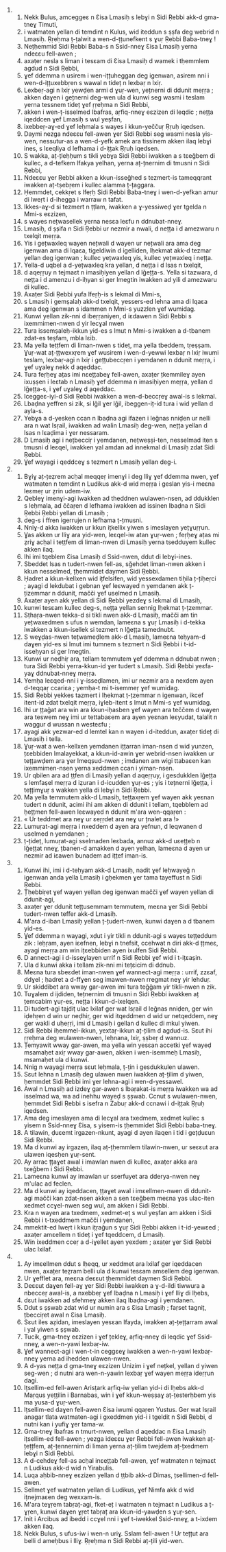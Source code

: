 <ol>
  <li>
    <ol>
      <li>Nekk Bulus, amceggeɛ n Ɛisa Lmasiḥ s lebɣi n Sidi Ṛebbi akk-d gma-tneɣ Timuti,</li>
      <li>i watmaten yellan di temdint n Kulus, wid iteddun s ṣṣfa deg webrid n Lmasiḥ. Ṛṛeḥma ț-țalwit a wen-d-țțunefkent s ɣuṛ Ṛebbi Baba-tneɣ !</li>
      <li>Nețḥemmid Sidi Ṛebbi Baba-s n Ssid-nneɣ Ɛisa Lmasiḥ yerna ndeɛɛu fell-awen ;</li>
      <li>axaṭer nesla s liman i tesɛam di Ɛisa Lmasiḥ d wamek i tḥemmlem agdud n Sidi Ṛebbi,</li>
      <li>ɣef ddemma n usirem i wen-ițțuheggan deg igenwan, asirem nni i wen-d-ițțuxebbṛen s wawal n tideț n lexbaṛ n lxiṛ.</li>
      <li>Lexbeṛ-agi n lxiṛ  yewḍen armi d ɣuṛ-wen, yețnerni di ddunit meṛṛa ; akken daɣen i gețnerni deg-wen ula d kunwi seg wasmi i teslam yerna tessnem tideț ɣef ṛṛeḥma n Sidi Ṛebbi,</li>
      <li>akken i wen-ț-isselmed Ibafras, aṛfiq-nneɣ eɛzizen di leqdic ; nețța iqeddcen ɣef Lmasiḥ s wul yeṣfan,</li>
      <li>ixebbeṛ-aɣ-ed ɣef leḥmala s wayes i kkun-yeččuṛ Ṛṛuḥ iqedsen.</li>
      <li>Daymi nezga ndeɛɛu fell-awen ɣer Sidi Ṛebbi seg wasmi nesla yis-wen, nessutur-as a wen-d-yefk amek ara tissinem akken ilaq lebɣi ines, s lɛeqliya d lefhama i d-ițțak Ṛṛuḥ iqedsen.</li>
      <li>S wakka, aț-țleḥḥum s tikli yebɣa Sidi Ṛebbi iwakken a s tɛeǧbem di kullec, a d-tefkem lfakya yelhan, yerna aț-țnernim di tmusni n Sidi Ṛebbi,</li>
      <li>Ndeɛɛu ɣer Ṛebbi akken a kkun-isseǧhed s tezmert-is tameqqrant iwakken aț-tṣebṛem i kullec alamma ț-țaggara.</li>
      <li>Ḥemmdet, cekkṛet s lfeṛḥ Sidi Ṛebbi Baba-tneɣ i wen-d-yefkan amur di lweṛt i d-ihegga i warraw n tafat.</li>
      <li>Ikkes-aɣ-d si tezmert n ṭṭlam, iwakken a ɣ-yessiweḍ ɣer tgelda n Mmi-s eɛzizen,</li>
      <li>s wayes nețwasellek yerna nesɛa leɛfu n ddnubat-nneɣ.</li>
      <li>Lmasiḥ, d ṣṣifa n Sidi Ṛebbi ur nezmir a nwali, d nețța i d amezwaru n txelqit meṛṛa.</li>
      <li>Yis i gețwaxleq wayen nețwali d wayen ur nețwali ara ama deg igenwan ama di lqaɛa, tigeldiwin d igelliden, lḥekmat akk-d tezmar yellan deg igenwan ; kullec yețwaxleq yis, kullec yețwaxleq i nețța.</li>
      <li>Yella-d uqbel a d-yețwaxleq kra yellan, d nețța i d lsas n txelqit,</li>
      <li>d aqeṛṛuy n tejmaɛt n imasiḥiyen yellan d lǧețța-s. Yella si tazwara, d nețța i d amenzu i d-iḥyan si ger lmegtin iwakken ad yili d amezwaru di kullec.</li>
      <li>Axaṭer Sidi Ṛebbi yufa lfeṛḥ-is s lekmal di Mmi-s,</li>
      <li>s Lmasiḥ i gemṣalaḥ akk-d txelqit, yessers-ed lehna ama di lqaɛa ama deg igenwan s idammen n Mmi-s yuzzlen ɣef wumidag.</li>
      <li>Kunwi yellan zik-nni d ibeṛṛaniyen, d iɛdawen n Sidi Ṛebbi s ixemmimen-nwen d yir lecɣal nwen</li>
      <li>Tura issemṣaleḥ-ikkun yid-es s lmut n Mmi-s iwakken a d-tbanem zdat-es teṣfam, mbla lɛib.</li>
      <li>Ma yella teṭṭfem di liman-nwen s tideț, ma yella tbeddem, tṛeṣṣam. Ɣuṛ-wat aț-țțwexxṛem ɣef wusirem i wen-d-yewwi lexbaṛ n lxiṛ  iwumi teslam, lexbaṛ-agi n lxiṛ i gețțubeccṛen i yemdanen n ddunit meṛṛa, i ɣef uɣaleɣ nekk d aqeddac.</li>
      <li>Tura feṛḥeɣ aṭas imi nɛețțabeɣ fell-awen, axaṭer țkemmileɣ ayen ixuṣṣen i leɛtab n Lmasiḥ ɣef ddemma n imasiḥiyen meṛṛa, yellan d lǧețța-s, i ɣef uɣaleɣ d aqeddac.</li>
      <li>Iceggeɛ-iyi-d Sidi Ṛebbi iwakken a wen-d-beccṛeɣ awal-is s lekmal.</li>
      <li>Lbaḍna yeffren si zik, si lǧil ɣer lǧil, ibeggen-iț-id tura i wid yellan d ayla-s.</li>
      <li>Yebɣa a d-yesken ccan n lbaḍna agi ifazen i leǧnas nniḍen ur nelli ara n wat Isṛail, iwakken ad walin Lmasiḥ deg-wen, nețța yellan d lsas n lɛaḍima i ɣer nessaram.</li>
      <li>D Lmasiḥ agi i nețbecciṛ i yemdanen, nețweṣṣi-ten, nesselmad iten s tmusni d leɛqel, iwakken yal amdan ad innekmal di Lmasiḥ zdat Sidi Ṛebbi.</li>
      <li>Ɣef wayagi i qeddceɣ s tezmert n Lmasiḥ yellan deg-i.</li>
    </ol>
  </li>
  <li>
    <ol>
      <li>Bɣiɣ aț-țeẓrem acḥal meqqeṛ imenɣi i deg lliɣ ɣef ddemma nwen, ɣef watmaten n temdint n Ludikus akk-d wid meṛṛa i geslan yis-i meɛna leɛmeṛ ur ẓrin udem-iw.</li>
      <li>Qebleɣ imenɣi-agi iwakken ad theddnen wulawen-nsen, ad ddukklen s leḥmala, ad ččaṛen d lefhama iwakken ad issinen lbaḍna n Sidi Ṛebbi Ṛebbi yellan di Lmasiḥ ;</li>
      <li>deg-s i ffren igerrujen n lefhama ț-țmusni.</li>
      <li>Nniɣ-d akka iwakken ur kkun ițkellix yiwen s imeslayen yețɣuṛṛun.</li>
      <li>Ɣas akken ur lliɣ ara yid-wen, leɛqel-iw atan ɣuṛ-wen ; feṛḥeɣ aṭas mi ẓriɣ acḥal i teṭṭfem di liman-nwen di Lmasiḥ yerna tsedduyem kullec akken ilaq.</li>
      <li>Ihi imi tqeblem Ɛisa Lmasiḥ d Ssid-nwen, ddut di lebɣi-ines.</li>
      <li>Sbeddet lsas n tudert-nwen fell-as, sǧehdet liman-nwen akken i kkun nesselmed, țḥemmidet daymen Sidi Ṛebbi.</li>
      <li>Ḥadret a kkun-kellxen wid ițfelsifen, wid yessexdamen tiḥila ț-țiḥeṛci ; ayagi d lekdubat i gebnan ɣef leɛwayed n yemdanen akk ț-țizemmar n ddunit, mačči ɣef uselmed n Lmasiḥ.</li>
      <li>Axaṭer ayen akk yellan di Sidi Ṛebbi yezdeɣ s lekmal di Lmasiḥ,</li>
      <li>kunwi tesɛam kullec deg-s, nețța yellan sennig lḥekmat ț-țzemmar.</li>
      <li>Sṭhaṛa-nwen tekka-d si tikli nwen akk-d Lmasiḥ, mačči am tin yețwaxedmen s ufus n wemdan, lameɛna s ɣuṛ Lmasiḥ i d-tekka iwakken a kkun-isellek si tezmert n lǧețța tamednubt.</li>
      <li>S weɣḍas-nwen tețwameḍlem akk-d Lmasiḥ, lameɛna teḥyam-d daɣen yid-es si lmut imi tumnem s tezmert n Sidi Ṛebbi i t-id-isseḥyan si ger lmegtin.</li>
      <li>Kunwi ur neḍhiṛ ara, tellam temmutem ɣef ddemma n ddnubat nwen ; tura Sidi Ṛebbi yerra-kkun-id ɣer tudert s Lmasiḥ. Sidi Ṛebbi yeɛfa-yaɣ ddnubat-nneɣ meṛṛa.</li>
      <li>Yemḥa leɛqed-nni i ɣ-isseḍlamen, imi ur nezmir ara a nexdem ayen d-teqqaṛ ccariɛa ; yemḥa-t mi t-isemmeṛ ɣef wumidag.</li>
      <li>Sidi Ṛebbi yekkes tazmert i lḥekmat ț-țzemmar n igenwan, ikcef itent-id zdat txelqit meṛṛa, iɣleb-itent s lmut n Mmi-s ɣef wumidag.</li>
      <li>Ihi ur țțaǧat ara win ara kkun-iḥasben ɣef wayen ara teččem d wayen ara teswem neɣ imi ur tettabaɛem ara ayen yeɛnan leɛyudat, talalit n waggur d wussan n westeɛfu ;</li>
      <li>ayagi akk yezwar-ed d lemtel kan n wayen i d-iteddun, axaṭer tideț di Lmasiḥ i tella.</li>
      <li>Ɣuṛ-wat a wen-kellxen yemdanen ițțarran iman-nsen d wid yunzen, țɛebbiden lmalayekkat, a kkun-id-awin ɣer webrid-nsen iwakken ur tețțawḍem ara ɣer lmeqṣud-nwen ; imdanen am wigi ttabaɛen kan ixemmimen-nsen yerna xeddmen ccan i yiman-nsen.</li>
      <li>Ur qbilen ara ad ṭṭfen di Lmasiḥ yellan d aqeṛṛuy, i gesdukklen lǧețța s lemfaṣel meṛṛa d iẓuran i d-icudden ɣuṛ-es ; yis i tețnerni lǧețța, i tețțimɣuṛ s wakken yella di lebɣi n Sidi Ṛebbi.</li>
      <li>Ma yella temmutem akk-d Lmasiḥ, teṭṭaxṛem ɣef wayen akk yeɛnan tudert n ddunit, acimi ihi am akken di ddunit i tellam, tqebblem ad ḥețțmen fell-awen leɛwayed n ddunit m'ara wen-qqaṛen :</li>
      <li>« Ur teddmet ara neɣ ur ɛeṛṛdet ara neɣ ur țnalet ara !»</li>
      <li>Lumuṛat-agi meṛṛa i nxeddem d ayen ara yefnun, d leqwanen d uselmed n yemdanen ;</li>
      <li>ț-țideț, lumuṛat-agi sselmaden leɛbada, annuz akk-d uɛețțeb n lǧețțat nneɣ, țbanen-d amakken d ayen yelhan, lameɛna d ayen ur nezmir ad iɛawen bunadem ad iṭṭef iman-is.</li>
    </ol>
  </li>
  <li>
    <ol>
      <li>Kunwi ihi, imi i d-teḥyam akk-d Lmasiḥ, nadit ɣef leḥwayeǧ n igenwan anda yella Lmasiḥ i gḥekmen ɣer tama tayeffust n Sidi Ṛebbi.</li>
      <li>Țḥebbiṛet ɣef wayen yellan deg igenwan mačči ɣef wayen yellan di ddunit-agi,</li>
      <li>axaṭer ɣer ddunit tețțusemmam temmutem, meɛna ɣer Sidi Ṛebbi tudert-nwen teffer akk-d Lmasiḥ.</li>
      <li>M'ara d-iban Lmasiḥ yellan ț-țudert-nwen, kunwi daɣen a d tbanem yid-es.</li>
      <li>Ɣef ddemma n wayagi, xḍut i yir tikli n ddunit-agi s wayes tețțeddum zik : leḥṛam, ayen iɛefnen, lebɣi n tnefsit, ccehwat n diri akk-d ṭṭmeɛ, ayagi meṛṛa am win ițɛebbiden ayen ixulfen Sidi Ṛebbi.</li>
      <li>D annect-agi i d-isseɣlayen urrif n Sidi Ṛebbi ɣef wid i t-ițɛaṣin.</li>
      <li>Ula d kunwi akka i tellam zik-nni mi tețɛicim di ddnub.</li>
      <li>Meɛna tura sbeɛdet iman-nwen ɣef wannect-agi meṛṛa : urrif, zzɛaf, ddɣel ; ḥadret a d-ffɣen seg imawen-nwen rregmat neɣ yir lehduṛ.</li>
      <li>Ur skiddibet ara wway gar-awen imi tura teǧǧam yir tikli-nwen n zik.</li>
      <li>Tuɣalem d ijdiden, tețnernim di tmusni n Sidi Ṛebbi iwakken aț țemcabim ɣuṛ-es, nețța i kkun-d-ixelqen.</li>
      <li>Di tudert-agi tajdiṭ ulac lxilaf ger wat Isṛail d leǧnas nniḍen, ger win iḍehṛen d win ur neḍhiṛ, ger wid itqeddmen d wid ur netqeddem, neɣ ger wakli d uḥeṛṛi, imi d Lmasiḥ i gellan d kullec di mkul yiwen.</li>
      <li>Sidi Ṛebbi iḥemmel-ikkun, yextaṛ-ikkun aț-țilim d agdud-is. Sɛut ihi ṛṛeḥma deg wulawen-nwen, leḥnana, lxiṛ, ṣṣbeṛ d wannuz.</li>
      <li>Țemyawit wway gar-awen, ma yella win yesɛan accetki ɣef wayeḍ msamaḥet axiṛ wway gar-awen, akken i wen-isemmeḥ Lmasiḥ, msamaḥet ula d kunwi.</li>
      <li>Nnig n wayagi meṛṛa sɛut leḥmala, ț-țin i gesdukkulen ulawen.</li>
      <li>Sɛut lehna n Lmasiḥ deg ulawen nwen iwakken aț-țilim d yiwen, ḥemmdet Sidi Ṛebbi imi ɣer lehna-agi i wen-d-yessawel.</li>
      <li>Awal n Lmasiḥ ad izdeɣ gar-awen s lbaṛakat-is meṛṛa iwakken wa ad isselmad wa, wa ad inehhu wayeḍ s ṣṣwab. Ccnut s wulawen-nwen, ḥemmdet Sidi Ṛebbi s isefra n Zabuṛ akk-d ccnawi i d-ițțak Ṛṛuḥ iqedsen.</li>
      <li>Ama deg imeslayen ama di lecɣal ara txedmem, xedmet kullec s yisem n Ssid-nneɣ Ɛisa, s yisem-is țḥemmidet Sidi Ṛebbi baba-tneɣ.</li>
      <li>A tilawin, ḍuɛemt irgazen-nkunt, ayagi d ayen ilaqen i tid i gețḍuɛun Sidi Ṛebbi.</li>
      <li>Ma d kunwi ay irgazen, ilaq aț-țḥemmlem tilawin-nwen, ur seɛɛut ara ulawen iqesḥen ɣuṛ-sent.</li>
      <li>Ay arrac țțaɣet awal i imawlan nwen di kullec, axaṭer akka ara tɛeǧbem i Sidi Ṛebbi.</li>
      <li>Lameɛna kunwi ay imawlan ur sserfuyet ara dderya-nwen neɣ m'ulac ad feclen.</li>
      <li>Ma d kunwi ay iqeddacen, țțaɣet awal i imɛellmen-nwen di ddunit-agi mačči kan zdat-nsen akken a sen tɛeǧbem meɛna ɣas ulac-iten xedmet ccɣel-nwen seg wul, am akken i Sidi Ṛebbi.</li>
      <li>Kra n wayen ara txedmem, xedmet-eț s wul yeṣfan am akken i Sidi Ṛebbi i t-txeddmem mačči i yemdanen,</li>
      <li>mmektit-ed lweṛt i kkun ițṛaǧun s ɣuṛ Sidi Ṛebbi akken i t-id-yewɛed ; axaṭer amɛellem n tideț i ɣef tqeddcem, d Lmasiḥ.</li>
      <li>Win ixeddmen cceṛ a d-iɣellet ayen yexdem ; axaṭer ɣer Sidi Ṛebbi ulac lxilaf.</li>
    </ol>
  </li>
  <li>
    <ol>
      <li>Ay imɛellmen ddut s lḥeqq, ur xeddmet ara lxilaf ger iqeddacen nwen, axaṭer teẓram belli ula d kunwi tesɛam amɛellem deg igenwan.</li>
      <li>Ur ɣefflet ara, meɛna deɛɛut țḥemmidet daymen Sidi Ṛebbi.</li>
      <li>Deɛɛut daɣen fell-aɣ ɣer Sidi Ṛebbi iwakken a ɣ-d-ildi tiwwura a nbecceṛ awal-is, a nxebbeṛ ɣef lbaḍna n Lmasiḥ i ɣef lliɣ di lḥebs,</li>
      <li>dɛut iwakken ad sfehmeɣ akken ilaq lbaḍna-agi i yemdanen.</li>
      <li>Ddut s ṣṣwab zdat wid ur numin ara s Ɛisa Lmasiḥ ; faṛset tagniț, țbecciṛet awal n Ɛisa Lmasiḥ.</li>
      <li>Sɛut iles aẓidan, imeslayen yesɛan lfayda, iwakken aț-țețțarram awal i yal yiwen s ṣṣwab.</li>
      <li>Tucik, gma-tneɣ eɛzizen i ɣef țekleɣ, aṛfiq-nneɣ di leqdic ɣef Ssid-nneɣ, a wen-n-yawi lexbaṛ-iw.</li>
      <li>Ɣef wannect-agi i wen-t-in ceggɛeɣ iwakken a wen-n-yawi lexbaṛ-nneɣ yerna ad ihedden ulawen-nwen.</li>
      <li>A d-yas nețța d gma-tneɣ eɛzizen Unizim i ɣef nețkel, yellan d yiwen seg-wen ; d nutni ara wen-n-yawin lexbaṛ ɣef wayen meṛṛa ideṛṛun dagi.</li>
      <li>Ițsellim-ed fell-awen Arisṭark aṛfiq-iw yellan yid-i di lḥebs akk-d Maṛqus yețțilin i Barnabas, win i ɣef kkun-weṣṣaɣ aț-țesterḥbem yis ma yusa-d ɣuṛ-wen.</li>
      <li>Ițsellim-ed daɣen fell-awen Ɛisa iwumi qqaṛen Yustus. Ger wat Isṛail anagar tlata watmaten-agi i gxeddmen yid-i i tgeldit n Sidi Ṛebbi, d nutni kan i yufiɣ ɣer tama-w.</li>
      <li>Gma-tneɣ Ibafras n tmurt-nwen, yellan d aqeddac n Ɛisa Lmasiḥ ițsellim-ed fell-awen ; yezga ideɛɛu ɣer Ṛebbi fell-awen iwakken aț-țeṭṭfem, aț-țennernim di liman yerna aț-țilim twejdem aț-țxedmem lebɣi n Sidi Ṛebbi.</li>
      <li>A d-cehdeɣ fell-as acḥal inɛețțab fell-awen, ɣef watmaten n tejmaɛt n Ludikus akk-d wid n Yirabulis.</li>
      <li>Luqa aḥbib-nneɣ eɛzizen yellan d ṭṭbib akk-d Dimas, țsellimen-d fell-awen.</li>
      <li>Sellmet ɣef watmaten yellan di Ludikus, ɣef Nimfa akk d wid ițnejmaɛen deg wexxam-is.</li>
      <li>M'ara teɣṛem tabṛaț-agi, fket-eț i watmaten n tejmaɛt n Ludikus a ț-ɣṛen, kunwi daɣen ɣṛet tabṛaț ara kkun-id-yawḍen s ɣuṛ-sen.</li>
      <li>Init i Arcibus ad ibedd i ccɣel nni i ɣef t-iwekkel Ssid-nneɣ, a t-ixdem akken ilaq.</li>
      <li>Nekk Bulus, s ufus-iw i wen-n uriɣ. Sslam fell-awen ! Ur tețțut ara belli d ameḥbus i lliɣ. Ṛṛeḥma n Sidi Ṛebbi aț-țili yid-wen.</li>
    </ol>
  </li>
</ol>